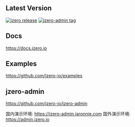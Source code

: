 ## Latest Version

[![jzero release](https://img.shields.io/github/release/jzero-io/jzero.svg?style=flat-square&label=jzero)](https://github.com/jzero-io/jzero/releases/latest)
[![jzero-admin tag](https://img.shields.io/github/v/tag/jzero-io/jzero-admin?style=flat-square&label=jzero-admin)](https://github.com/jzero-io/jzero-admin/tags)

## Docs

https://docs.jzero.io

## Examples

https://github.com/jzero-io/examples

## jzero-admin

https://github.com/jzero-io/jzero-admin

国内演示环境: https://jzero-admin.jaronnie.com
国外演示环境: https://admin.jzero.io

